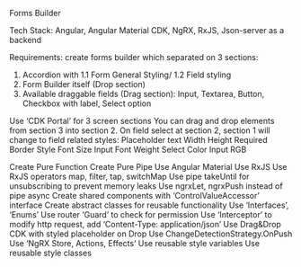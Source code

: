 Forms Builder

Tech Stack: Angular, Angular Material CDK, NgRX, RxJS, Json-server as a backend

Requirements: create forms builder which separated on 3 sections:
 1. Accordion with 1.1 Form General Styling/ 1.2 Field styling
 2. Form Builder itself (Drop section)
 3. Available draggable fields (Drag section): Input, Textarea, Button, Checkbox with label, Select option 

Use ‘CDK Portal’ for 3 screen sections
You can drag and drop elements from section 3 into section 2.
On field select at section 2, section 1 will change to field related styles:
Placeholder text
Width
Height
Required
Border Style
Font Size Input
Font Weight Select
Color Input RGB

Create Pure Function
Create Pure Pipe
Use Angular Material
Use RxJS
Use RxJS operators map, filter, tap, switchMap
Use pipe takeUntil for unsubscribing to prevent memory leaks 
Use ngrxLet, ngrxPush instead of pipe async 
Create shared components with ‘ControlValueAccessor’ interface 
Create abstract classes for reusable functionality 
Use ‘Interfaces’, ‘Enums’
Use router ‘Guard’ to check for permission
Use ‘Interceptor’ to modify http request, add ‘Content-Type: application/json’
Use Drag&Drop CDK with styled placeholder on Drop
Use ChangeDetectionStrategy.OnPush
Use ‘NgRX Store, Actions, Effects’
Use reusable style variables
Use reusable style classes
